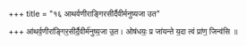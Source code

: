 +++
title = "१६ आथर्वणीराङ्गिरसीर्दैवीर्मनुष्यजा उत"

+++
आ॑थर्व॒णीरा॑ङ्गिर॒सीर्दै॒वीर्म॑नुष्य॒जा उ॒त। ओष॑धयः॒ प्र जा॑यन्ते य॒दा त्वं प्रा॑ण॒ जिन्व॑सि ॥